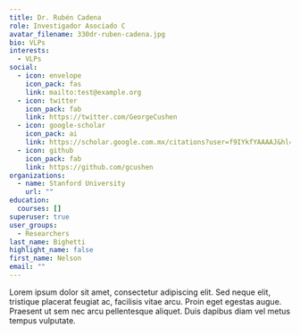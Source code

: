 ```yaml
---
title: Dr. Rubén Cadena
role: Investigador Asociado C
avatar_filename: 330dr-ruben-cadena.jpg
bio: VLPs
interests:
  - VLPs
social:
  - icon: envelope
    icon_pack: fas
    link: mailto:test@example.org
  - icon: twitter
    icon_pack: fab
    link: https://twitter.com/GeorgeCushen
  - icon: google-scholar
    icon_pack: ai
    link: https://scholar.google.com.mx/citations?user=f9IYkfYAAAAJ&hl=en
  - icon: github
    icon_pack: fab
    link: https://github.com/gcushen
organizations:
  - name: Stanford University
    url: ""
education:
  courses: []
superuser: true
user_groups:
  - Researchers
last_name: Bighetti
highlight_name: false
first_name: Nelson
email: ""
---
```

Lorem ipsum dolor sit amet, consectetur adipiscing elit. Sed neque elit, tristique placerat feugiat ac, facilisis vitae arcu. Proin eget egestas augue. Praesent ut sem nec arcu pellentesque aliquet. Duis dapibus diam vel metus tempus vulputate.